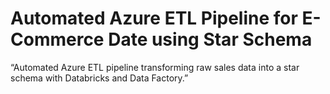 # Automated Azure ETL Pipeline for E-Commerce Date using Star Schema

“Automated Azure ETL pipeline transforming raw sales data into a star schema with Databricks and Data Factory.”
